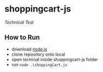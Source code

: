# shoppingcart-js
_Technical Test_

## How to Run
- download [node.js](https://nodejs.org/en) 
- clone repository onto local
- open terminal inside shoppingcart-js folder
- run ```node .\shoppingCart.js```
